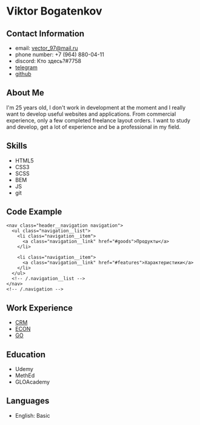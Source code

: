 # Viktor Bogatenkov

## Contact Information

- email: vector_97@mail.ru
- phone number: +7 (964) 880-04-11
- discord: Кто здесь?#7758
- [telegram](https://t.me/Che6yPaIIIkA)
- [github](https://github.com/vector97)

## About Me

I'm 25 years old, I don't work in development at the moment and I really want to develop useful websites and applications. From commercial experience, only a few completed freelance layout orders. I want to study and develop, get a lot of experience and be a professional in my field.

## Skills

- HTML5
- CSS3
- SCSS
- BEM
- JS
- git

## Code Example

```
<nav class="header__navigation navigation">
  <ul class="navigation__list">
    <li class="navigation__item">
      <a class="navigation__link" href="#goods">Продукты</a>
    </li>

    <li class="navigation__item">
      <a class="navigation__link" href="#features">Характеристики</a>
    </li>
  </ul>
  <!-- /.navigation__list -->
</nav>
<!-- /.navigation -->
```

## Work Experience

- [CRM](https://vector97.github.io/crm/)
- [ECON](https://vector97.github.io/ECON/)
- [GO](https://vector97.github.io/go/)

## Education

- Udemy
- MethEd
- GLOAcademy

## Languages

- English: Basic

